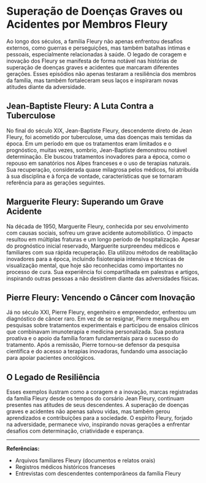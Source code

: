 # Superação de Doenças Graves ou Acidentes por Membros Fleury

Ao longo dos séculos, a família Fleury não apenas enfrentou desafios externos, como guerras e perseguições, mas também batalhas íntimas e pessoais, especialmente relacionadas à saúde. O legado de coragem e inovação dos Fleury se manifesta de forma notável nas histórias de superação de doenças graves e acidentes que marcaram diferentes gerações. Esses episódios não apenas testaram a resiliência dos membros da família, mas também fortaleceram seus laços e inspiraram novas atitudes diante da adversidade.

## Jean-Baptiste Fleury: A Luta Contra a Tuberculose

No final do século XIX, Jean-Baptiste Fleury, descendente direto de Jean Fleury, foi acometido por tuberculose, uma das doenças mais temidas da época. Em um período em que os tratamentos eram limitados e o prognóstico, muitas vezes, sombrio, Jean-Baptiste demonstrou notável determinação. Ele buscou tratamentos inovadores para a época, como o repouso em sanatórios nos Alpes franceses e o uso de terapias naturais. Sua recuperação, considerada quase milagrosa pelos médicos, foi atribuída à sua disciplina e à força de vontade, características que se tornaram referência para as gerações seguintes.

## Marguerite Fleury: Superando um Grave Acidente

Na década de 1950, Marguerite Fleury, conhecida por seu envolvimento com causas sociais, sofreu um grave acidente automobilístico. O impacto resultou em múltiplas fraturas e um longo período de hospitalização. Apesar do prognóstico inicial reservado, Marguerite surpreendeu médicos e familiares com sua rápida recuperação. Ela utilizou métodos de reabilitação inovadores para a época, incluindo fisioterapia intensiva e técnicas de visualização mental, que hoje são reconhecidas como importantes no processo de cura. Sua experiência foi compartilhada em palestras e artigos, inspirando outras pessoas a não desistirem diante das adversidades físicas.

## Pierre Fleury: Vencendo o Câncer com Inovação

Já no século XXI, Pierre Fleury, engenheiro e empreendedor, enfrentou um diagnóstico de câncer raro. Em vez de se resignar, Pierre mergulhou em pesquisas sobre tratamentos experimentais e participou de ensaios clínicos que combinavam imunoterapia e medicina personalizada. Sua postura proativa e o apoio da família foram fundamentais para o sucesso do tratamento. Após a remissão, Pierre tornou-se defensor da pesquisa científica e do acesso a terapias inovadoras, fundando uma associação para apoiar pacientes oncológicos.

## O Legado de Resiliência

Esses exemplos ilustram como a coragem e a inovação, marcas registradas da família Fleury desde os tempos do corsário Jean Fleury, continuam presentes nas atitudes de seus descendentes. A superação de doenças graves e acidentes não apenas salvou vidas, mas também gerou aprendizados e contribuições para a sociedade. O espírito Fleury, forjado na adversidade, permanece vivo, inspirando novas gerações a enfrentar desafios com determinação, criatividade e esperança.

---

**Referências:**
- Arquivos familiares Fleury (documentos e relatos orais)
- Registros médicos históricos franceses
- Entrevistas com descendentes contemporâneos da família Fleury